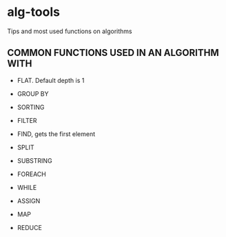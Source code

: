 # alg-tools

Tips and most used functions on algorithms

## COMMON FUNCTIONS USED IN AN ALGORITHM WITH

- FLAT. Default depth is 1

- GROUP BY

- SORTING

- FILTER

- FIND, gets the first element

- SPLIT

- SUBSTRING

- FOREACH

- WHILE

- ASSIGN

- MAP

- REDUCE
